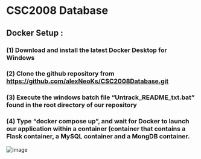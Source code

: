 # CSC2008 Database 

## Docker Setup : 
### (1) Download and install the latest Docker Desktop for Windows 
### (2) Clone the github repository from https://github.com/alexNeoKs/CSC2008Database.git 
### (3) Execute the windows batch file “Untrack_README_txt.bat” found in the root directory of our repository 
### (4) Type “docker compose up”, and wait for Docker to launch our application within a container (container that contains a Flask container, a MySQL container and a MongDB container. 
![image](https://user-images.githubusercontent.com/97490747/227764320-491324a2-cf13-484c-8249-da87d0da2e2d.png)
